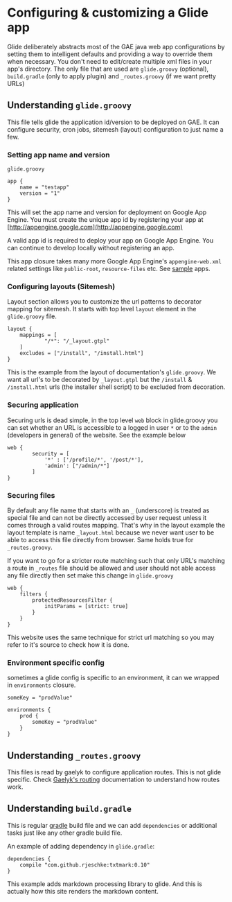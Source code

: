 # Configuring & customizing a Glide app

Glide deliberately abstracts most of the GAE java web app configurations by setting them to intelligent defaults and
providing a way to override them when necessary. You don't need to edit/create multiple xml files in your app's
directory. The only file that are used are `glide.groovy` (optional), `build.gradle`  (only to apply plugin) and 
`_routes.groovy` (if we want pretty URLs)

## Understanding `glide.groovy`

This file tells glide the application id/version to be deployed on GAE.
It can configure security, cron jobs, sitemesh (layout) configuration to just name a few.

### Setting app name and version <a name="app_name_version"></a>

`glide.groovy`

    app {
        name = "testapp"
        version = "1"
    }


This will set the app name and version for deployment on Google App Engine. You must create the unique app id by
registering your app at [http://appengine.google.com](http://appengine.google.com)

A valid app id is required to deploy your app on Google App Engine. You can continue to develop locally without
registering an app.

This app closure takes many more Google App Engine's `appengine-web.xml` related settings like `public-root`,
`resource-files` etc. See [sample](/samples) apps.

### Configuring layouts (Sitemesh) <a name="layout"></a>

Layout section allows you to customize the url patterns to decorator mapping for sitemesh. It starts with top level
`layout` element in the `glide.groovy` file.

    layout {
        mappings = [
                "/*": "/_layout.gtpl"
        ]
        excludes = ["/install", "/install.html"]
    }


This is the example from the layout of documentation's `glide.groovy`. We want all url's to be decorated by
`_layout.gtpl` but the `/install` & `/install.html` urls (the installer shell script) to be excluded from decoration.


### Securing application <a name="securing_app"></a>

Securing urls is dead simple, in the top level `web` block in glide.groovy you can set whether an URL is accessible
 to a logged in user `*` or to the `admin` (developers in general) of the website. See the example below

    web {
            security = [
                '*' : ['/profile/*', '/post/*'],
                'admin': ["/admin/*"]
            ]
    }


### Securing files <a name="securing_files"></a>

By default any file name that starts with an `_` (underscore) is treated as special file and can not be directly
accessed by user request unless it comes through a valid routes mapping. That's why in the layout example the layout
template is name `_layout.html` because we never want user to be able to access this file directly from browser. Same
holds true for `_routes.groovy`.

If you want to go for a stricter route matching such that only URL's matching a route in `_routes` file should be
allowed and user should not able access any file directly then set make this change in `glide.groovy`

    web {
        filters {
            protectedResourcesFilter {
                initParams = [strict: true]
            }
        }
    }

This website uses the same technique for strict url matching so you may refer to it's source to check how it is done.


### Environment specific config

sometimes a glide config is specific to an environment, it can we wrapped in `environments` closure.

    someKey = "prodValue"

    environments {
        prod {
            someKey = "prodValue"
        }
    }



## Understanding `_routes.groovy`

This files is read by gaelyk to configure application routes. This is not glide specific. Check
[Gaelyk's routing](http://gaelyk.appspot.com/tutorial/url-routing) documentation to understand how routes work.

## Understanding `build.gradle`

This is regular [gradle](http://www.gradle.org/) build file and we can add `dependencies` or additional tasks just 
like any other gradle build file.

An example of adding dependency in `glide.gradle`:

    dependencies {
        compile "com.github.rjeschke:txtmark:0.10"
    }

This example adds markdown processing library to glide. And this is actually how this site renders the markdown content.
